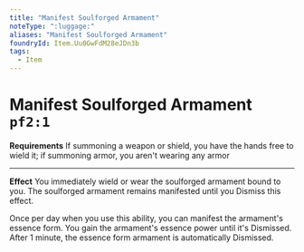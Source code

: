 ```yaml
---
title: "Manifest Soulforged Armament"
noteType: ":luggage:"
aliases: "Manifest Soulforged Armament"
foundryId: Item.Uu0GwFdM28eJDn3b
tags:
  - Item
---
```


# Manifest Soulforged Armament `pf2:1`

**Requirements** If summoning a weapon or shield, you have the hands free to wield it; if summoning armor, you aren't wearing any armor

* * *

**Effect** You immediately wield or wear the soulforged armament bound to you. The soulforged armament remains manifested until you Dismiss this effect.

Once per day when you use this ability, you can manifest the armament's essence form. You gain the armament's essence power until it's Dismissed. After 1 minute, the essence form armament is automatically Dismissed.
